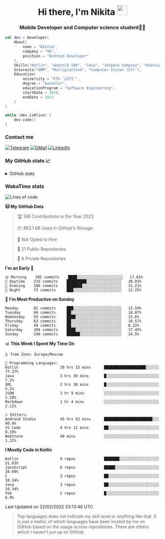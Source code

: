 <h1 align="center">
Hi there, I'm Nikita 
<img src="https://github.com/blackcater/blackcater/raw/main/images/Hi.gif" height="32"/>
</h1>
<h3 align="center">Mobile Developer and Computer science student👨‍💻</h3>

```kotlin
val dev = Developer(
    About(
        name = "Nikita",
        company = "VK",
        position = "Android Developer"
    ),
    Skills("Kotlin", "Android SDK", "Java", "Jetpack Compose", "Android Jetpack"),
    Interests("KMM", "Multiplatform", "Computer Vision (CV)"),
    Education(
        university = "ETU 'LETI'",
        degree = "bachelor",
        educationProgram = "Software Engineering",
        startDate = 2018,
        endDate = 2022
    )
)

while (dev.isAlive) {
    dev.code()
}
```

### Contact me

[![Telegram](https://img.shields.io/badge/Telegram-white?style=for-the-badge&logo=telegram&logoColor=29e9ea)](https://t.me/po4yka)
[![GMail](https://img.shields.io/badge/Gmail-white?style=for-the-badge&logo=gmail&logoColor=d14836)](mailto:pochaev.nik@gmail.com)
[![LinkedIn](https://img.shields.io/badge/linkedin%20-white.svg?&style=for-the-badge&logo=linkedin&logoColor=%230077B5)](https://www.linkedin.com/in/nikita-pochaev-415b5a1a1)

### My GitHub stats 📈

<details>
  <summary>GitHub stats</summary>
  <p align="center">
    <img src="https://github-readme-stats.vercel.app/api?username=po4yka&show_icons=true&theme=dark" />
  </p>
</details>

### WakaTime stats

<!--START_SECTION:waka-->
![Lines of code](https://img.shields.io/badge/From%20Hello%20World%20I%27ve%20Written-1%20Million%20lines%20of%20code-blue)

**🐱 My GitHub Data** 

> 🏆 146 Contributions in the Year 2022
 > 
> 📦 893.1 kB Used in GitHub's Storage 
 > 
> 🚫 Not Opted to Hire
 > 
> 📜 21 Public Repositories 
 > 
> 🔑 8 Private Repositories  
 > 
**I'm an Early 🐤** 

```text
🌞 Morning    105 commits    ████░░░░░░░░░░░░░░░░░░░░░   17.62% 
🌆 Daytime    232 commits    █████████░░░░░░░░░░░░░░░░   38.93% 
🌃 Evening    186 commits    ███████░░░░░░░░░░░░░░░░░░   31.21% 
🌙 Night      73 commits     ███░░░░░░░░░░░░░░░░░░░░░░   12.25%

```
📅 **I'm Most Productive on Sunday** 

```text
Monday       81 commits     ███░░░░░░░░░░░░░░░░░░░░░░   13.59% 
Tuesday      60 commits     ██░░░░░░░░░░░░░░░░░░░░░░░   10.07% 
Wednesday    93 commits     ████░░░░░░░░░░░░░░░░░░░░░   15.6% 
Thursday     63 commits     ██░░░░░░░░░░░░░░░░░░░░░░░   10.57% 
Friday       49 commits     ██░░░░░░░░░░░░░░░░░░░░░░░   8.22% 
Saturday     104 commits    ████░░░░░░░░░░░░░░░░░░░░░   17.45% 
Sunday       146 commits    ██████░░░░░░░░░░░░░░░░░░░   24.5%

```


📊 **This Week I Spent My Time On** 

```text
⌚︎ Time Zone: Europe/Moscow

💬 Programming Languages: 
Kotlin                   39 hrs 15 mins      ███████████████████░░░░░░   77.37% 
Java                     3 hrs 39 mins       █░░░░░░░░░░░░░░░░░░░░░░░░   7.2% 
XML                      2 hrs 38 mins       █░░░░░░░░░░░░░░░░░░░░░░░░   5.2% 
JSON                     1 hr 9 mins         ░░░░░░░░░░░░░░░░░░░░░░░░░   2.28% 
Markdown                 1 hr 4 mins         ░░░░░░░░░░░░░░░░░░░░░░░░░   2.12%

🔥 Editors: 
Android Studio           45 hrs 52 mins      ██████████████████████░░░   90.4% 
VS Code                  4 hrs 12 mins       ██░░░░░░░░░░░░░░░░░░░░░░░   8.28% 
WebStorm                 40 mins             ░░░░░░░░░░░░░░░░░░░░░░░░░   1.32%

```

**I Mostly Code in Kotlin** 

```text
Kotlin                   9 repos             ███████░░░░░░░░░░░░░░░░░░   31.03% 
JavaScript               6 repos             █████░░░░░░░░░░░░░░░░░░░░   20.69% 
C                        3 repos             ██░░░░░░░░░░░░░░░░░░░░░░░   10.34% 
Java                     3 repos             ██░░░░░░░░░░░░░░░░░░░░░░░   10.34% 
TeX                      2 repos             █░░░░░░░░░░░░░░░░░░░░░░░░   6.9%

```



 Last Updated on 22/02/2022 23:13:46 UTC
<!--END_SECTION:waka-->

> Top languages does not indicate my skill level or anything like that. It is just a metric of which languages have been hosted by me on GitHub based on the usage across repositories. There are others which I haven't put up on GitHub.
